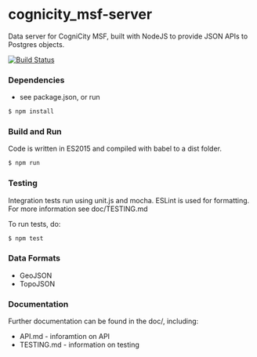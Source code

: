cognicity_msf-server
====================
Data server for CogniCity MSF, built with NodeJS to provide JSON APIs to Postgres objects.

[![Build Status](https://travis-ci.org/usergroupcoop/cognicity_msf-server.svg?branch=master)](https://travis-ci.org/usergroupcoop/cognicity_msf-server)

### Dependencies
- see package.json, or run
```sh
$ npm install
```

### Build and Run
Code is written in ES2015 and compiled with babel to a dist folder.
```sh
$ npm run
```

### Testing
Integration tests run using unit.js and mocha. ESLint is used for formatting. For more information see doc/TESTING.md

To run tests, do:
```sh
$ npm test
```

### Data Formats
- GeoJSON
- TopoJSON


### Documentation
Further documentation can be found in the doc/, including:
- API.md - inforamtion on API
- TESTING.md - information on testing
